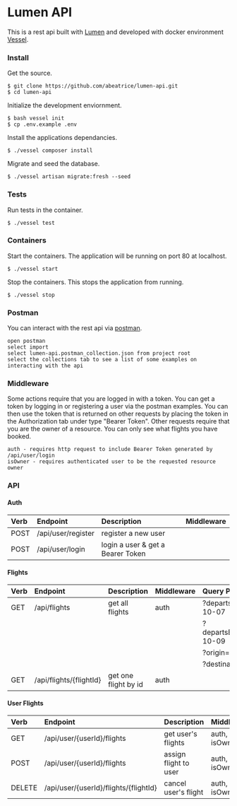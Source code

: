 # Lumen API

This is a rest api built with [Lumen](https://lumen.laravel.com/) and developed with docker environment [Vessel](https://vessel.shippingdocker.com/).

### Install

Get the source.

```
$ git clone https://github.com/abeatrice/lumen-api.git
$ cd lumen-api
```

Initialize the development enviornment.

```
$ bash vessel init 
$ cp .env.example .env
```

Install the applications dependancies.

```
$ ./vessel composer install
```

Migrate and seed the database.

```
$ ./vessel artisan migrate:fresh --seed
```

### Tests

Run tests in the container.

```
$ ./vessel test
```

### Containers

Start the containers. The application will be running on port 80 at localhost.

```
$ ./vessel start
```

Stop the containers. This stops the application from running.

```
$ ./vessel stop
```

### Postman

You can interact with the rest api via [postman](https://www.getpostman.com/downloads/).

```
open postman
select import
select lumen-api.postman_collection.json from project root
select the collections tab to see a list of some examples on interacting with the api
```

### Middleware

Some actions require that you are logged in with a token. You can get a token by logging in or registering a user via the postman examples. You can then use the token that is returned on other requests by placing the token in the Authorization tab under type "Bearer Token". Other requests require that you are the owner of a resource. You can only see what flights you have booked.

```
auth - requires http request to include Bearer Token generated by /api/user/login
isOwner - requires authenticated user to be the requested resource owner
```

### API

#### Auth

| Verb      | Endpoint                              | Description                       | Middleware    |
|:--------- |:------------------------------------- |:--------------------------------- |:------------- |
| POST      | /api/user/register                    | register a new user               |               |
| POST      | /api/user/login                       | login a user & get a Bearer Token |               |

#### Flights

| Verb      | Endpoint                              | Description                       | Middleware    | Query Parameters          |
|:--------- |:------------------------------------- |:--------------------------------- |:------------- |:--------------------------|
| GET       | /api/flights                          | get all flights                   | auth          | ?departsAfter=2019-10-07  |
|           |                                       |                                   |               | ?departsBefore=2019-10-09 |
|           |                                       |                                   |               | ?origin=BUR               |
|           |                                       |                                   |               | ?destination=SEA          |
| GET       | /api/flights/{flightId}               | get one flight by id              | auth          |                           |

#### User Flights

| Verb      | Endpoint                              | Description                       | Middleware    |
|:--------- |:------------------------------------- |:--------------------------------- |:------------- |
| GET       | /api/user/{userId}/flights            | get user's flights                | auth, isOwner |
| POST      | /api/user/{userId}/flights            | assign flight to user             | auth, isOwner |
| DELETE    | /api/user/{userId}/flights/{flightId} | cancel user's flight              | auth, isOwner |
